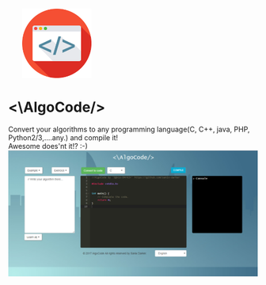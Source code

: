 &nbsp; &nbsp;&nbsp; &nbsp; <img src="img/logo.png" width="140">
<h1><\AlgoCode/></h1>
Convert your algorithms to any programming language(C, C++, java, PHP, Python2/3,....any.) and compile it! <br>Awesome does'nt it!? :-)
<center>
	<img src="img/Capture.PNG">
</center>
